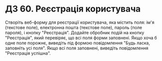 # ДЗ 60. Реєстрація користувача

Створіть веб-форму для реєстрації користувача, яка містить поля: ім'я (текстове поле), електронна пошта (текстове поле),
пароль (поле пароля), і кнопку "Реєстрація". Додайте обробник подій на кнопку "Реєстрація", який перевіряє, що всі поля
форми заповнені. Якщо хоча б одне поле порожнє, виведіть під формою повідомлення "Будь ласка, заповніть усі поля". Якщо
всі поля заповнені, виведіть повідомлення "Реєстрація успішна".
